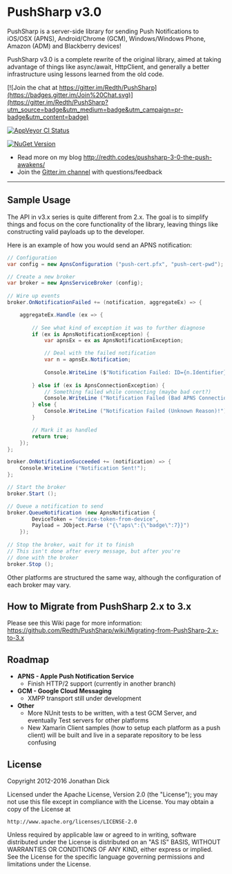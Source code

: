 PushSharp v3.0
==============

PushSharp is a server-side library for sending Push Notifications to iOS/OSX (APNS), Android/Chrome (GCM), Windows/Windows Phone, Amazon (ADM) and Blackberry devices!

PushSharp v3.0 is a complete rewrite of the original library, aimed at taking advantage of things like async/await, HttpClient, and generally a better infrastructure using lessons learned from the old code.

[![Join the chat at https://gitter.im/Redth/PushSharp](https://badges.gitter.im/Join%20Chat.svg)](https://gitter.im/Redth/PushSharp?utm_source=badge&utm_medium=badge&utm_campaign=pr-badge&utm_content=badge)

[![AppVeyor CI Status](https://ci.appveyor.com/api/projects/status/github/Redth/PushSharp?branch=master&svg=true)](https://ci.appveyor.com/project/Redth/pushsharp)

[![NuGet Version](https://badge.fury.io/nu/PushSharp.svg)](https://badge.fury.io/nu/PushSharp)

 - Read more on my blog http://redth.codes/pushsharp-3-0-the-push-awakens/
 - Join the [Gitter.im channel](https://gitter.im/Redth/PushSharp) with questions/feedback

---

## Sample Usage

The API in v3.x series is quite different from 2.x.  The goal is to simplify things and focus on the core functionality of the library, leaving things like constructing valid payloads up to the developer.

Here is an example of how you would send an APNS notification:
```csharp
// Configuration
var config = new ApnsConfiguration ("push-cert.pfx", "push-cert-pwd");

// Create a new broker
var broker = new ApnsServiceBroker (config);
    
// Wire up events
broker.OnNotificationFailed += (notification, aggregateEx) => {

	aggregateEx.Handle (ex => {
	
		// See what kind of exception it was to further diagnose
		if (ex is ApnsNotificationException) {
			var apnsEx = ex as ApnsNotificationException;

			// Deal with the failed notification
			var n = apnsEx.Notification;
		
			Console.WriteLine ($"Notification Failed: ID={n.Identifier}, Code={apnsEx.ErrorStatusCode}");
	
		} else if (ex is ApnsConnectionException) {
			// Something failed while connecting (maybe bad cert?)
			Console.WriteLine ("Notification Failed (Bad APNS Connection)!");
		} else {
			Console.WriteLine ("Notification Failed (Unknown Reason)!");
		}

		// Mark it as handled
		return true;
	});
};

broker.OnNotificationSucceeded += (notification) => {
	Console.WriteLine ("Notification Sent!");
};

// Start the broker
broker.Start ();

// Queue a notification to send
broker.QueueNotification (new ApnsNotification {
		DeviceToken = "device-token-from-device",
		Payload = JObject.Parse ("{\"aps\":{\"badge\":7}}")
	});
   
// Stop the broker, wait for it to finish   
// This isn't done after every message, but after you're
// done with the broker
broker.Stop ();
```

Other platforms are structured the same way, although the configuration of each broker may vary.



## How to Migrate from PushSharp 2.x to 3.x

Please see this Wiki page for more information: https://github.com/Redth/PushSharp/wiki/Migrating-from-PushSharp-2.x-to-3.x


## Roadmap

 - **APNS - Apple Push Notification Service** 
   - Finish HTTP/2 support (currently in another branch)
 - **GCM - Google Cloud Messaging** 
   - XMPP transport still under development
 - **Other**
   - More NUnit tests to be written, with a test GCM Server, and eventually Test servers for other platforms
   - New Xamarin Client samples (how to setup each platform as a push client) will be built and live in a separate repository to be less confusing
   

License
-------
Copyright 2012-2016 Jonathan Dick

Licensed under the Apache License, Version 2.0 (the "License");
you may not use this file except in compliance with the License.
You may obtain a copy of the License at

    http://www.apache.org/licenses/LICENSE-2.0

Unless required by applicable law or agreed to in writing, software
distributed under the License is distributed on an "AS IS" BASIS,
WITHOUT WARRANTIES OR CONDITIONS OF ANY KIND, either express or implied.
See the License for the specific language governing permissions and
limitations under the License.
